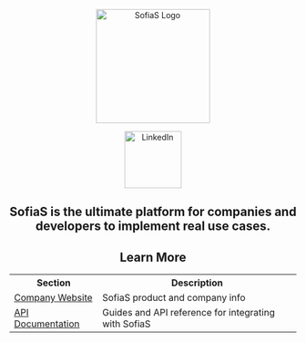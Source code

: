 <p align="center">
  <!-- SofiaS Logo -->
  <img src="https://sofias.ai/images/SofiaSLogoT.png" alt="SofiaS Logo" width="200">
</p>

<p align="center">
  <!-- LinkedIn Icon (wide) -->
  <a href="https://www.linkedin.com/company/sofias-ai" target="_blank">
    <img src="https://content.linkedin.com/content/dam/brand/site/img/logo/logo-hero.png" alt="LinkedIn" width="100">
  </a>
</p>

<h2 align="center">
  SofiaS is the ultimate platform for companies and developers to implement real use cases.
</h2>

<h2 align="center">Learn More</h2>

<table align="center">
  <tr>
    <th>Section</th>
    <th>Description</th>
  </tr>
  <tr>
    <td><a href="https://sofias.ai" target="_blank">Company Website</a></td>
    <td>SofiaS product and company info</td>
  </tr>
  <tr>
    <td><a href="https://sofias.ai/documentation" target="_blank">API Documentation</a></td>
    <td>Guides and API reference for integrating with SofiaS</td>
  </tr>
</table>


